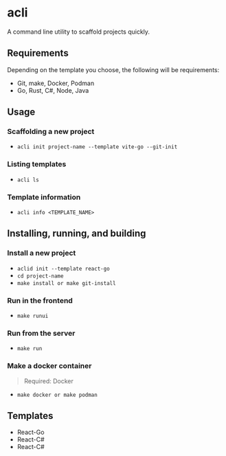# acli
A command line utility to scaffold projects quickly.

## Requirements

Depending on the template you choose, the following will be requirements:

- Git, make, Docker, Podman
- Go, Rust, C#, Node, Java

## Usage

### Scaffolding a new project

- `acli init project-name --template vite-go --git-init`

### Listing templates

- `acli ls`

### Template information

- `acli info <TEMPLATE_NAME>`

## Installing, running, and building

### Install a new project

- `aclid init --template react-go`
- `cd project-name`
- `make install or make git-install` 

### Run in the frontend

- `make runui` 

### Run from the server

- `make run`

### Make a docker container

> Required: Docker

- `make docker or make podman`

## Templates

- React-Go
- React-C#
- React-C#

